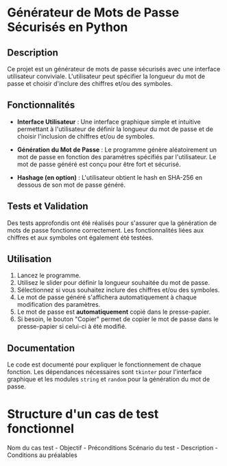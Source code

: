 # Générateur de Mots de Passe Sécurisés en Python

## Description

Ce projet est un générateur de mots de passe sécurisés avec une interface utilisateur conviviale. L'utilisateur peut spécifier la longueur du mot de passe et choisir d'inclure des chiffres et/ou des symboles.

## Fonctionnalités

- **Interface Utilisateur** : Une interface graphique simple et intuitive permettant à l'utilisateur de définir la longueur du mot de passe et de choisir l'inclusion de chiffres et/ou de symboles.
  
- **Génération du Mot de Passe** : Le programme génère aléatoirement un mot de passe en fonction des paramètres spécifiés par l'utilisateur. Le mot de passe généré est conçu pour être fort et sécurisé.

- **Hashage (en option)** : L'utilisateur obtient le hash en SHA-256 en dessous de son mot de passe généré.

## Tests et Validation

Des tests approfondis ont été réalisés pour s'assurer que la génération de mots de passe fonctionne correctement. Les fonctionnalités liées aux chiffres et aux symboles ont également été testées.

## Utilisation

1. Lancez le programme.
2. Utilisez le slider pour définir la longueur souhaitée du mot de passe.
3. Sélectionnez si vous souhaitez inclure des chiffres et/ou des symboles.
4. Le mot de passe généré s'affichera automatiquement à chaque modification des paramètres.
5. Le mot de passe est **automatiquement** copié dans le presse-papier.
5. Si besoin, le bouton "Copier" permet de copier le mot de passe dans le presse-papier si celui-ci à été modifié.

## Documentation

Le code est documenté pour expliquer le fonctionnement de chaque fonction. Les dépendances nécessaires sont `tkinter` pour l'interface graphique et les modules `string` et `random` pour la génération du mot de passe.

# Structure d'un cas de test fonctionnel
Nom du cas test - Objectif - Préconditions
Scénario du test - Description - Conditions au préalables